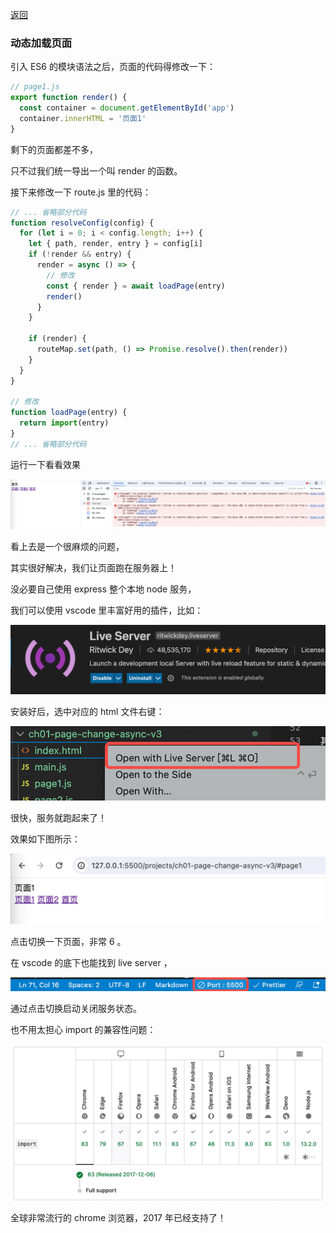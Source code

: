 [返回](/README.md)

### 动态加载页面

引入 ES6 的模块语法之后，页面的代码得修改一下：

```js
// page1.js
export function render() {
  const container = document.getElementById('app')
  container.innerHTML = '页面1'
}
```

剩下的页面都差不多，

只不过我们统一导出一个叫 render 的函数。

接下来修改一下 route.js 里的代码：

```js
// ... 省略部分代码
function resolveConfig(config) {
  for (let i = 0; i < config.length; i++) {
    let { path, render, entry } = config[i]
    if (!render && entry) {
      render = async () => {
        // 修改
        const { render } = await loadPage(entry)
        render()
      }
    }

    if (render) {
      routeMap.set(path, () => Promise.resolve().then(render))
    }
  }
}

// 修改
function loadPage(entry) {
  return import(entry)
}
// ... 省略部分代码
```

运行一下看看效果

![图片](./../images/ch01/img003.png)

看上去是一个很麻烦的问题，

其实很好解决，我们让页面跑在服务器上！

没必要自己使用 express 整个本地 node 服务，

我们可以使用 vscode 里丰富好用的插件，比如：

![图片](./../images/ch01/img005.png)

安装好后，选中对应的 html 文件右键：

![图片](./../images/ch01/img006.png)

很快，服务就跑起来了！

效果如下图所示：

![图片](./../images/ch01/img007.png)

点击切换一下页面，非常 6 。

在 vscode 的底下也能找到 live server ，

![图片](./../images/ch01/img008.png)

通过点击切换启动关闭服务状态。

也不用太担心 import 的兼容性问题：

![图片](./../images/ch01/img004.png)

全球非常流行的 chrome 浏览器，2017 年已经支持了！